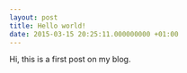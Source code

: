 ```yaml
---
layout: post
title: Hello world!
date: 2015-03-15 20:25:11.000000000 +01:00
---
```

Hi, this is a first post on my blog. 
